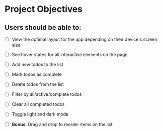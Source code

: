 # Project Objectives

## Users should be able to:

- [ ] View the optimal layout for the app depending on their device's screen size
- [ ] See hover states for all interactive elements on the page
- [ ] Add new todos to the list
- [ ] Mark todos as complete
- [ ] Delete todos from the list
- [ ] Filter by all/active/complete todos
- [ ] Clear all completed todos
- [ ] Toggle light and dark mode
- [ ] **Bonus**: Drag and drop to reorder items on the list

